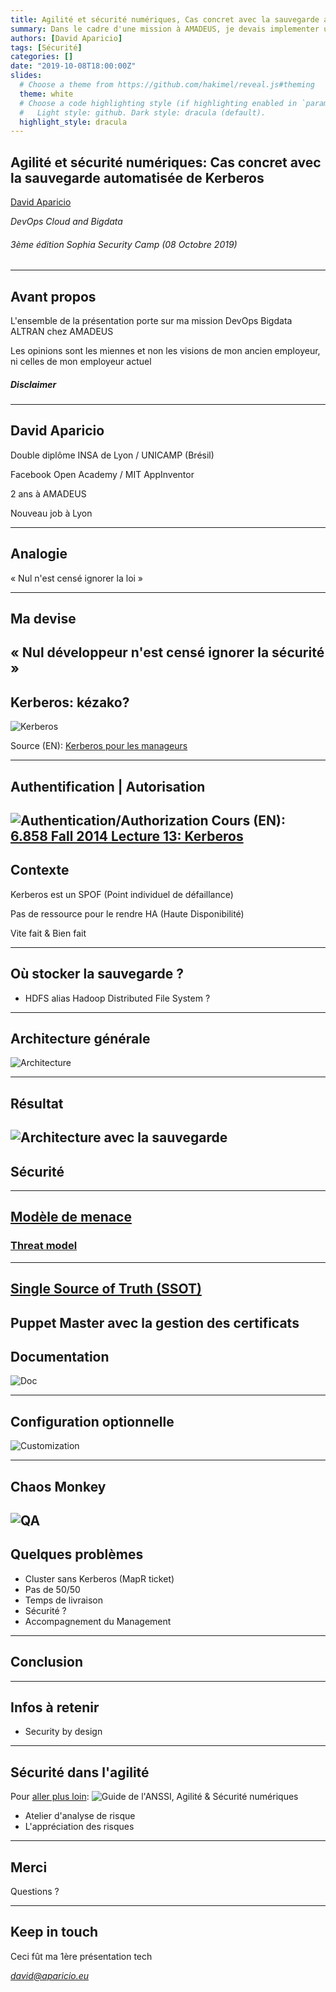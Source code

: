 ```yaml
---
title: Agilité et sécurité numériques, Cas concret avec la sauvegarde automatisée de Kerberos
summary: Dans le cadre d'une mission à AMADEUS, je devais implementer un daemon LINUX pour sauvegarder les informations relatives à Kerberos, afin de pouvoir recréer au plus vite cette machine virtuelle, selon le Disaster Recovery Plan - Reprise d'activité (DRP,PRA,PCA).
authors: [David Aparicio]
tags: [Sécurité]
categories: []
date: "2019-10-08T18:00:00Z"
slides:
  # Choose a theme from https://github.com/hakimel/reveal.js#theming
  theme: white
  # Choose a code highlighting style (if highlighting enabled in `params.toml`)
  #   Light style: github. Dark style: dracula (default).
  highlight_style: dracula
---
```


## Agilité et sécurité numériques: Cas concret avec la sauvegarde automatisée de Kerberos
[David Aparicio](https://david.aparicio.eu)

*DevOps Cloud and Bigdata*

###### 3ème édition Sophia Security Camp (08 Octobre 2019)
___
## Avant propos
<!-- .slide: data-background="#9a0007" data-transition="page" -->
L'ensemble de la présentation porte sur ma mission DevOps Bigdata ALTRAN chez AMADEUS

Les opinions sont les miennes et non les visions de mon ancien employeur, ni celles de mon employeur actuel
##### Disclaimer
___
## David Aparicio

Double diplôme INSA de Lyon / UNICAMP (Brésil)

Facebook Open Academy / MIT AppInventor

2 ans à AMADEUS

Nouveau job à Lyon

<!-- Curieux
* Transactional Memories
* Battery Profiling
* MIT AppInventor
* SMPC / BC -->
___
## Analogie
« Nul n'est censé ignorer la loi »
___
## Ma devise
« Nul développeur n'est censé ignorer la sécurité »
---
## Kerberos: kézako?
![Kerberos](./img/kerberos1.png)
<!-- KDC = Key Distribution Center -->
Source (EN): [Kerberos pour les manageurs](https://dzone.com/articles/introduction-to-kerberos-for-managers)
___
## Authentification | Autorisation
![Authentication/Authorization](./img/kerberos2.png)
Cours (EN): [6.858 Fall 2014 Lecture 13: Kerberos](https://youtu.be/bcWxLl8x33c)
---
## Contexte
Kerberos est un SPOF (Point individuel de défaillance)

Pas de ressource pour le rendre HA (Haute Disponibilité)

Vite fait & Bien fait
___
## Où stocker la sauvegarde ?
* HDFS 
alias Hadoop Distributed File System ?

<!--___
## Architecture
* GMock
* Master
* Worker
* Gateway
* Consul KV -->
___
## Architecture générale
![Architecture](./img/archi_gmock.png)
___
## Résultat
![Architecture avec la sauvegarde](./img/archi_gmock2.png)
---
## Sécurité
<!-- https://media.giphy.com/media/PmXwiamUkK5qjKPPaa/source.gif-->
<!-- .slide: data-background="/img/security_container.gif" data-transition="fade" -->
___
## [Modèle de menace](https://fr.wikipedia.org/wiki/Mod%C3%A8le_de_menace)
### [Threat model](https://en.wikipedia.org/wiki/Threat_model)
___
## [Single Source of Truth (SSOT)](https://en.wikipedia.org/wiki/Single_source_of_truth)
Puppet Master avec la gestion des certificats
---
## Documentation
![Doc](./img/doc.png)
___
## Configuration optionnelle
![Customization](./img/custom.png)
___
## Chaos Monkey
![QA](./img/qa.png)
---
## Quelques problèmes
* Cluster sans Kerberos (MapR ticket)
* Pas de 50/50
* Temps de livraison
* Sécurité ?
* Accompagnement du Management
---
## Conclusion
___
## Infos à retenir
<!-- Key Takeaways-->
* Security by design
___
## Sécurité dans l'agilité
<!-- Key Takeaways-->
Pour [aller plus loin](https://www.ssi.gouv.fr/administration/guide/agilite-et-securite-numeriques-methode-et-outils-a-lusage-des-equipes-projet/):
![Guide de l'ANSSI, Agilité & Sécurité numériques](./img/anssi_agile.jpg)
* Atelier d'analyse de risque
* L'appréciation des risques
___
## Merci
Questions ?
___
## Keep in touch
<!-- https://media.giphy.com/media/NEvPzZ8bd1V4Y/source.gif" -->
Ceci fût ma 1ère présentation tech

*david@aparicio.eu*

<!--
trans: default/cube/page/concave/zoom/linear/fade/none
https://github.com/yusukebe/revealgo/blob/master/assets/templates/slide.html
https://t.co/3MgS9jX2Ky | http://i.giphy.com/90F8aUepslB84.gif -->